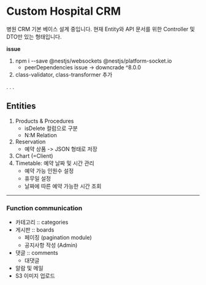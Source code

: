 # Custom Hospital CRM
병원 CRM 기본 베이스 설계 중입니다. 현재 Entity와 API 문서를 위한 Controller 및 DTO만 있는 형태입니다.

**issue**
1. npm i --save @nestjs/websockets @nestjs/platform-socket.io
    + peerDependencies issue -> downcrade ^8.0.0
2. class-validator, class-transformer 추가

.
.
.

## Entities
1. Products & Procedures
    + isDelete 컬럼으로 구분
    + N:M Relation
2. Reservation
    + 예약 상품 -> JSON 형태로 저장
3. Chart (=Client)
4. Timetable: 예약 날짜 및 시간 관리
    + 예약 가능 인원수 설정
    + 휴무일 설정
    + 날짜에 따른 예약 가능한 시간 조회

---

### Function communication
+ 카테고리 :: categories
+ 게시판 :: boards
    + 페이징 (pagination module)
    + 공지사항 작성 (Admin)
+ 댓글 :: comments
    + 대댓글
+ 알람 및 메일
+ S3 이미지 업로드